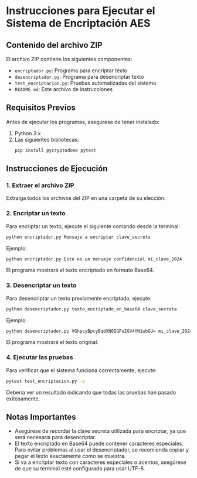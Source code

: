 # Instrucciones para Ejecutar el Sistema de Encriptación AES

## Contenido del archivo ZIP

El archivo ZIP contiene los siguientes componentes:
- `encriptador.py`: Programa para encriptar texto
- `desencriptador.py`: Programa para desencriptar texto
- `test_encriptacion.py`: Pruebas automatizadas del sistema
- `README.md`: Este archivo de instrucciones

## Requisitos Previos

Antes de ejecutar los programas, asegúrese de tener instalado:

1. Python 3.x
2. Las siguientes bibliotecas:
   ```bash
   pip install pycryptodome pytest
   ```

## Instrucciones de Ejecución

### 1. Extraer el archivo ZIP
Extraiga todos los archivos del ZIP en una carpeta de su elección.

### 2. Encriptar un texto
Para encriptar un texto, ejecute el siguiente comando desde la terminal:
```bash
python encriptador.py Mensaje a encriptar clave_secreta
```
Ejemplo:
```bash
python encriptador.py Este es un mensaje confidencial mi_clave_2024
```
El programa mostrará el texto encriptado en formato Base64.

### 3. Desencriptar un texto
Para desencriptar un texto previamente encriptado, ejecute:
```bash
python desencriptador.py texto_encriptado_en_base64 clave_secreta
```
Ejemplo:
```bash
python desencriptador.py VGhpcyBpcyBqdXN0IGFuIGV4YW1wbGU= mi_clave_2024
```
El programa mostrará el texto original.

### 4. Ejecutar las pruebas
Para verificar que el sistema funciona correctamente, ejecute:
```bash
pytest test_encriptacion.py -v
```
Debería ver un resultado indicando que todas las pruebas han pasado exitosamente.

## Notas Importantes

- Asegúrese de recordar la clave secreta utilizada para encriptar, ya que será necesaria para desencriptar.
- El texto encriptado en Base64 puede contener caracteres especiales. Para evitar problemas al usar el desencriptador, se recomienda copiar y pegar el texto exactamente como se muestra.
- Si va a encriptar texto con caracteres especiales o acentos, asegúrese de que su terminal esté configurada para usar UTF-8.
